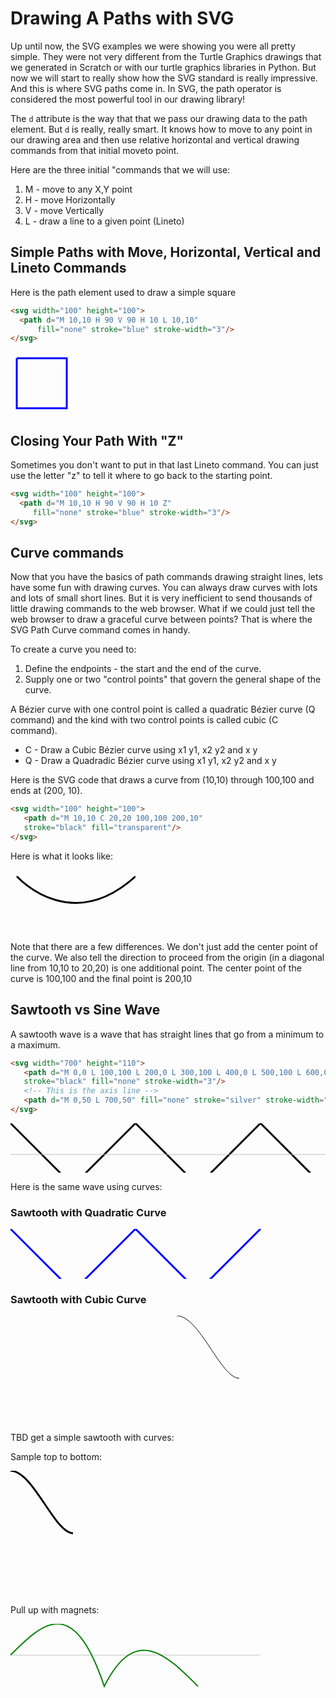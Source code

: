 # Drawing A Paths with SVG
Up until now, the SVG examples we were showing you were all pretty simple.  They were
not very different from the Turtle Graphics drawings that we generated in Scratch or
with our turtle graphics libraries in Python.  But now we will start to really
show how the SVG standard is really impressive.  And this is where SVG paths come in.
In SVG, the path operator is considered the most powerful tool in our drawing library!

The ```d``` attribute is the way that that we pass our drawing data to the path element.
But  ```d``` is really, really smart.  It knows how to move to any point in our drawing
area and then use relative horizontal and vertical drawing commands from that initial moveto point.

Here are the three initial "commands that we will use:

1. M - move to any X,Y point
2. H - move Horizontally
3. V - move Vertically
4. L - draw a line to a given point (Lineto)

## Simple Paths with Move, Horizontal, Vertical and Lineto Commands

Here is the path element used to draw a simple square
```html
<svg width="100" height="100">
  <path d="M 10,10 H 90 V 90 H 10 L 10,10"
      fill="none" stroke="blue" stroke-width="3"/>
</svg>
```

<svg width="100" height="100">
  <path d="M 10,10 H 90 V 90 H 10 L 10,10"
     fill="none" stroke="blue" stroke-width="3"/>
</svg>

## Closing Your Path With "Z"
Sometimes you don't want to put in that last Lineto command.  You can just use the letter "z" to tell it where to go back to the starting point.

```html
<svg width="100" height="100">
  <path d="M 10,10 H 90 V 90 H 10 Z"
     fill="none" stroke="blue" stroke-width="3"/>
</svg>
```

## Curve commands
Now that you have the basics of path commands drawing straight lines, lets have some fun with drawing curves.  You can always draw curves with lots and lots of small short lines.  But it is very inefficient to send thousands of little drawing commands to the web browser.  What if we could just tell
the web browser to draw a graceful curve between points?  That is where the SVG Path Curve command comes in handy.

To create a curve you need to:
1. Define the endpoints - the start and the end of the curve.
2. Supply one or two "control points" that govern the general shape of the curve.

A Bézier curve with one control point is called a quadratic Bézier curve (Q command) and the kind with two control points is called cubic (C command).

* C - Draw a Cubic Bézier curve using x1 y1, x2 y2 and x y
* Q - Draw a Quadradic Bézier curve using x1 y1, x2 y2 and x y

Here is the SVG code that draws a curve from (10,10) through 100,100 and ends at (200, 10).

```html
<svg width="100" height="100">
   <path d="M 10,10 C 20,20 100,100 200,10" 
   stroke="black" fill="transparent"/>
</svg>
```
Here is what it looks like:

<svg width="200" height="100">
   <path d="M 10,10 C 20,20 100,100 200,10" 
   stroke="black" fill="transparent" stroke-width="3"/>
</svg>

Note that there are a few differences.  We don't just add the center point of the curve.
We also tell the direction to proceed from the origin (in a diagonal line from 10,10 to 20,20) is one additional point.  The center point of the curve is 100,100 and the final point is 200,10

## Sawtooth vs Sine Wave
A sawtooth wave is a wave that has straight lines that go from a minimum to a maximum.
```html
<svg width="700" height="110">
   <path d="M 0,0 L 100,100 L 200,0 L 300,100 L 400,0 L 500,100 L 600,0 L 700,100 L 800,0" 
   stroke="black" fill="none" stroke-width="3"/>
   <!-- This is the axis line -->
   <path d="M 0,50 L 700,50" fill="none" stroke="silver" stroke-width="1">
</svg>
```

<svg width="700" height="110">
   <path d="M 0,0 L 100,100 L 200,0 L 300,100 L 400,0 L 500,100 L 600,0 L 700,100 L 800,0" 
   stroke="black" fill="none" stroke-width="3"/>
    <path d="M 0,50 L 700,50" fill="none" stroke="silver" stroke-width="1">
</svg>

Here is the same wave using curves:

### Sawtooth with Quadratic Curve

<svg width="700" height="110">
   <path d="M 0,0 Q0,0 100,100 Q100,100 200,0 Q200,0 300,100 Q300,100 400,0" 
   stroke="blue" fill="none" stroke-width="3"/>
</svg>




### Sawtooth with Cubic Curve

TBD get a simple sawtooth with curves:
<svg width="150px" height = "200px">
    <path d="M0,0 C36.42,0 70.58,100 100,100" 
    stroke="black" fill = "none"/>
</svg>

Sample top to bottom:

<svg width="150px" height = "200px">
    <path  d="M0,0 C36.42,0 70.58,100 100,100 C100,0" 
    stroke = "black" stroke-width="3" fill = "none"/>
</svg>

Pull up with magnets:

<svg width="400px" height = "150px">
   <path d="M 0,50 L 700,50" fill="none" stroke="silver" stroke-width="1"/>
   <path d="M0,50 C50,0 100,-50 150,100 C200,0 250,50 300,100"
      stroke = "green" stroke-width="2" fill = "none"/>
   
</svg>